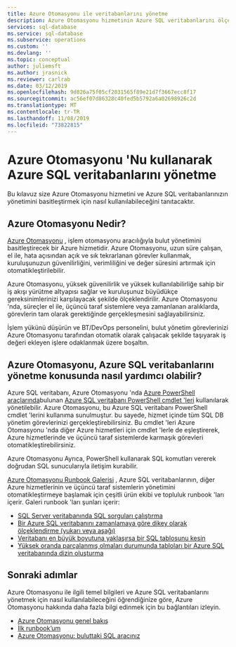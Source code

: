 ```yaml
---
title: Azure Otomasyonu ile veritabanlarını yönetme
description: Azure Otomasyonu hizmetinin Azure SQL veritabanlarını ölçekli ölçekte yönetmek için nasıl kullanılabileceği hakkında bilgi edinin.
services: sql-database
ms.service: sql-database
ms.subservice: operations
ms.custom: ''
ms.devlang: ''
ms.topic: conceptual
author: juliemsft
ms.author: jrasnick
ms.reviewer: carlrab
ms.date: 03/12/2019
ms.openlocfilehash: 9d826a75f05cf2031565f89e21d7f3667ecc8f17
ms.sourcegitcommit: ac56ef07d86328c40fed5b5792a6a02698926c2d
ms.translationtype: MT
ms.contentlocale: tr-TR
ms.lasthandoff: 11/08/2019
ms.locfileid: "73822815"
---
```

# <a name="managing-azure-sql-databases-using-azure-automation"></a>Azure Otomasyonu 'Nu kullanarak Azure SQL veritabanlarını yönetme

Bu kılavuz size Azure Otomasyonu hizmetini ve Azure SQL veritabanlarınızın yönetimini basitleştirmek için nasıl kullanılabileceğini tanıtacaktır.

## <a name="what-is-azure-automation"></a>Azure Otomasyonu Nedir?

[Azure Otomasyonu](https://azure.microsoft.com/services/automation/) , işlem otomasyonu aracılığıyla bulut yönetimini basitleştirecek bir Azure hizmetidir. Azure Otomasyonu, uzun süre çalışan, el ile, hata açısından açık ve sık tekrarlanan görevler kullanmak, kuruluşunuzun güvenilirliğini, verimliliğini ve değer süresini artırmak için otomatikleştirilebilir.

Azure Otomasyonu, yüksek güvenilirlik ve yüksek kullanılabilirliğe sahip bir iş akışı yürütme altyapısı sağlar ve kuruluşunuz büyüdükçe gereksinimlerinizi karşılayacak şekilde ölçeklendirilir. Azure Otomasyonu 'nda, süreçler el ile, üçüncü taraf sistemlere veya zamanlanan aralıklarda, görevlerin tam olarak gerektiğinde gerçekleşmesini sağlayabilirsiniz.

İşlem yükünü düşürün ve BT/DevOps personelini, bulut yönetim görevlerinizi Azure Otomasyonu tarafından otomatik olarak çalışacak şekilde taşıyarak iş değeri ekleyen işlere odaklanmak üzere boşaltın.

## <a name="how-can-azure-automation-help-manage-azure-sql-databases"></a>Azure Otomasyonu, Azure SQL veritabanlarını yönetme konusunda nasıl yardımcı olabilir?

Azure SQL veritabanı, Azure Otomasyonu 'nda [Azure PowerShell araçlarında](/powershell/azure/overview)bulunan [Azure SQL veritabanı PowerShell cmdlet 'leri](https://docs.microsoft.com/powershell/module/servicemanagement/azure/#sql) kullanılarak yönetilebilir. Azure Otomasyonu, bu Azure SQL veritabanı PowerShell cmdlet 'lerini kullanıma sunulmuştur. bu sayede, hizmet içinde tüm SQL DB yönetim görevlerinizi gerçekleştirebilirsiniz. Bu cmdlet 'leri Azure Otomasyonu 'nda diğer Azure hizmetleri için cmdlet 'lerle de eşleştirerek, Azure hizmetlerinde ve üçüncü taraf sistemlerde karmaşık görevleri otomatikleştirebilirsiniz.

Azure Otomasyonu Ayrıca, PowerShell kullanarak SQL komutları vererek doğrudan SQL sunucularıyla iletişim kurabilir.

[Azure Otomasyonu Runbook Galerisi](https://azure.microsoft.com/blog/20../../introducing-the-azure-automation-runbook-gallery/) , Azure SQL veritabanlarının, diğer Azure hizmetlerinin ve üçüncü taraf sistemlerin yönetimini otomatikleştirmeye başlamak için çeşitli ürün ekibi ve topluluk runbook 'ları içerir. Galeri runbook 'ları şunları içerir:

- [SQL Server veritabanında SQL sorguları çalıştırma](https://gallery.technet.microsoft.com/scriptcenter/How-to-use-a-SQL-Command-be77f9d2)
- [Bir Azure SQL veritabanını zamanlamaya göre dikey olarak ölçeklendirme (yukarı veya aşağı)](https://gallery.technet.microsoft.com/scriptcenter/Azure-SQL-Database-e957354f)
- [Veritabanı en büyük boyutuna yaklaşırsa bir SQL tablosunu kesin](https://gallery.technet.microsoft.com/scriptcenter/Azure-Automation-Your-SQL-30f8736b)
- [Yüksek oranda parçalanmış olmaları durumunda tabloları bir Azure SQL veritabanında dizin oluşturma](https://gallery.technet.microsoft.com/scriptcenter/Indexes-tables-in-an-Azure-73a2a8ea)

## <a name="next-steps"></a>Sonraki adımlar

Azure Otomasyonu ile ilgili temel bilgileri ve Azure SQL veritabanlarını yönetmek için nasıl kullanılabileceğini öğrendiğinize göre, Azure Otomasyonu hakkında daha fazla bilgi edinmek için bu bağlantıları izleyin.

- [Azure Otomasyonu genel bakış](../automation/automation-intro.md)
- [İlk runbook’um](../automation/automation-first-runbook-graphical.md)
- [Azure Otomasyonu: buluttaki SQL aracınız](https://azure.microsoft.com/blog/20../../azure-automation-your-sql-agent-in-the-cloud/) 